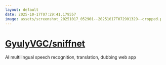 ```yaml
---
layout: default
date: 2025-10-17T07:29:41.179557
image: assets/screenshot_20251017_052901--20251017T072901329--cropped.png
---
```


# [GyulyVGC/sniffnet](https://github.com/GyulyVGC/sniffnet/)

AI multilingual speech recognition, translation, dubbing web app
